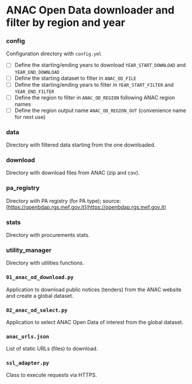# ANAC Open Data downloader and filter by region and year

### config
Configuration directory with ```config.yml```
- [ ] Define the starting/ending years to download ```YEAR_START_DOWNLOAD``` and ```YEAR_END_DOWNLOAD```
- [ ] Define the starting dataset to filter in ```ANAC_OD_FILE```
- [ ] Define the starting/ending years to filter in ```YEAR_START_FILTER``` and ```YEAR_END_FILTER```
- [ ] Define the region to filter in ```ANAC_OD_REGION``` following ANAC region names
- [ ] Define the region output name ```ANAC_OD_REGION_OUT``` (convenience name for next use)

### data
Directory with filtered data starting from the one downloaded.

### download
Directory with download files from ANAC (zip and csv).

### pa_registry
Directory with PA registry (for PA type); source: [https://openbdap.rgs.mef.gov.it](https://openbdap.rgs.mef.gov.it)

### stats
Directory with procurements stats.

### utility_manager
Directory with utilities functions.

### ```01_anac_od_download.py```
Application to download public notices (tenders) from the ANAC website and create a global dataset.

### ```02_anac_od_select.py```
Application to select ANAC Open Data of interest from the global dataset.

### ```anac_urls.json```
List of static URLs (files) to download.

### ``ssl_adapter.py``
Class to execute requests via HTTPS.